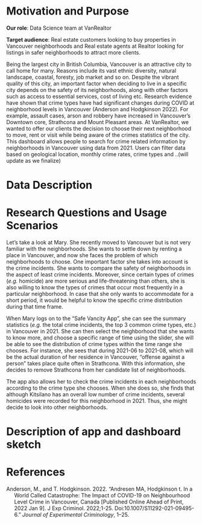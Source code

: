 
# Motivation and Purpose

**Our role**: Data Science team at VanRealtor

**Target audience**: Real estate customers looking to buy properties in
Vancouver neighborhoods and Real estate agents at Realtor looking for
listings in safer neighborhoods to attract more clients.

Being the largest city in British Columbia, Vancouver is an attractive
city to call home for many. Reasons include its vast ethnic diversity,
natural landscape, coastal, foresty, job market and so on. Despite the
vibrant quality of this city, an important factor when deciding to live
in a specific city depends on the safety of its neighborhoods, along
with other factors such as access to essential services, cost of living
etc. Research evidence have shown that crime types have had significant
changes during COVID at neighborhood levels in Vancouver (Anderson and
Hodgkinson 2022). For example, assault cases, arson and robbery have
increased in Vancouver’s Downtown core, Strathcona and Mount Pleasant
areas. At VanRealtor, we wanted to offer our clients the decision to
choose their next neighborhood to move, rent or visit while being aware
of the crimes statistics of the city. This dashboard allows people to
search for crime related information by neighborhoods in Vancouver using
data from 2021. Users can filter data based on geological location,
monthly crime rates, crime types and ..(will update as we finalize)

# Data Description

# Research Questions and Usage Scenarios

Let’s take a look at Mary. She recently moved to Vancouver but is not
very familiar with the neighborhoods. She wants to settle down by
renting a place in Vancouver, and now she faces the problem of which
neighborhoods to choose. One important factor she takes into account is
the crime incidents. She wants to compare the safety of neighborhoods in
the aspect of least crime incidents. Moreover, since certain types of
crimes (*e.g.* homicide) are more serious and life-threatening than
others, she is also willing to know the types of crimes that occur most
frequently in a particular neighborhood. In case that she only wants to
accommodate for a short period, it would be helpful to know the specific
crime distribution during that time frame.

When Mary logs on to the “Safe Vancity App”, she can see the summary
statistics (*e.g.* the total crime incidents, the top 3 common crime
types, etc.) in Vancouver in 2021. She can then select the neighborhood
that she wants to know more, and choose a specific range of time using
the slider, she will be able to see the distribution of crime types
within the time range she chooses. For instance, she sees that during
2021-06 to 2021-08, which will be the actual duration of her residence
in Vancouver, “offense against a person” takes place quite often in
Strathcona. With this information, she decides to remove Strathcona from
her candidate list of neighborhoods.

The app also allows her to check the crime incidents in each
neighborhoods according to the crime type she chooses. When she does so,
she finds that although Kitsilano has an overall low number of crime
incidents, several homicides were recorded for this neighborhood in
2021. Thus, she might decide to look into other neighborhoods.

# Description of app and dashboard sketch

# References

<div id="refs" class="references csl-bib-body hanging-indent">

<div id="ref-vancrime" class="csl-entry">

Anderson, M., and T. Hodgkinson. 2022. “Andresen MA, Hodgkinson t. In a
World Called Catastrophe: The Impact of COVID-19 on Neighbourhood Level
Crime in Vancouver, Canada \[Published Online Ahead of Print, 2022 Jan
9\]. J Exp Criminol. 2022;1-25. Doi:10.1007/S11292-021-09495-6.”
*Journal of Experimental Criminology*, 1–25.

</div>

</div>
